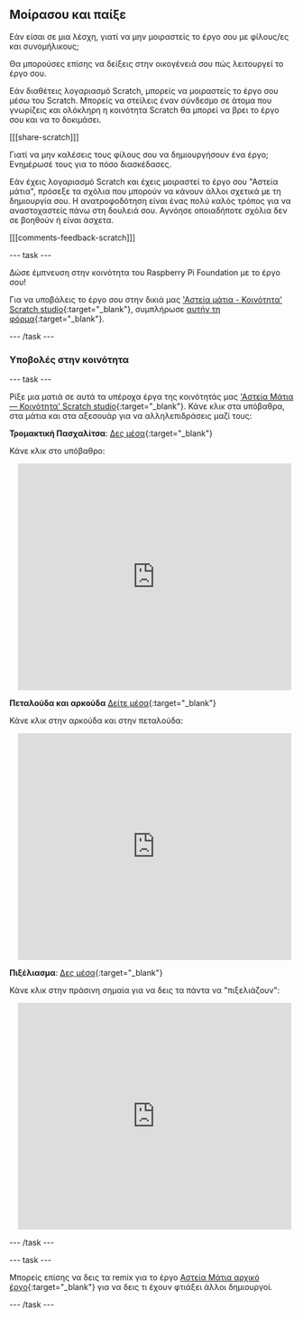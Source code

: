 ## Μοίρασου και παίξε

Εάν είσαι σε μια λέσχη, γιατί να μην μοιραστείς το έργο σου με φίλους/ες και συνομήλικους;

Θα μπορούσες επίσης να δείξεις στην οικογένειά σου πώς λειτουργεί το έργο σου.

Εάν διαθέτεις λογαριασμό Scratch, μπορείς να μοιραστείς το έργο σου μέσω του Scratch. Μπορείς να στείλεις έναν σύνδεσμο σε άτομα που γνωρίζεις και ολόκληρη η κοινότητα Scratch θα μπορεί να βρει το έργο σου και να το δοκιμάσει.

[[[share-scratch]]]

Γιατί να μην καλέσεις τους φίλους σου να δημιουργήσουν ένα έργο; Ενημέρωσέ τους για το πόσο διασκέδασες.

Εάν έχεις λογαριασμό Scratch και έχεις μοιραστεί το έργο σου "Αστεία μάτια", πρόσεξε τα σχόλια που μπορούν να κάνουν άλλοι σχετικά με τη δημιουργία σου. Η ανατροφοδότηση είναι ένας πολύ καλός τρόπος για να αναστοχαστείς πάνω στη δουλειά σου. Αγνόησε οποιαδήποτε σχόλια δεν σε βοηθούν ή είναι άσχετα.

[[[comments-feedback-scratch]]]

--- task ---

Δώσε έμπνευση στην κοινότητα του Raspberry Pi Foundation με το έργο σου!

Για να υποβάλεις το έργο σου στην δικιά μας ['Αστεία μάτια - Κοινότητα' Scratch studio](https://scratch.mit.edu/studios/29120534){:target="_blank"}, συμπλήρωσε [αυτήν τη φόρμα](https://form.raspberrypi.org/f/community-project-submissions){:target="_blank"}.

--- /task ---

### Υποβολές στην κοινότητα

--- task ---

Ρίξε μια ματιά σε αυτά τα υπέροχα έργα της κοινότητάς μας ['Αστεία Μάτια — Κοινότητα' Scratch studio](https://scratch.mit.edu/studios/29120534){:target="_blank"}. Κάνε κλικ στα υπόβαθρα, στα μάτια και στα αξεσουάρ για να αλληλεπιδράσεις μαζί τους:

**Τρομακτική Πασχαλίτσα**: [Δες μέσα](https://scratch.mit.edu/projects/517735755/editor){:target="_blank"}

Κάνε κλικ στο υπόβαθρο:

<div class="scratch-preview" style="margin-left: 15px;">
  <iframe allowtransparency="true" width="485" height="402" src="https://scratch.mit.edu/projects/embed/517735755/?autostart=false" frameborder="0"></iframe>
</div>

**Πεταλούδα και αρκούδα** [Δείτε μέσα](https://scratch.mit.edu/projects/569624392/editor){:target="_blank"}

Κάνε κλικ στην αρκούδα και στην πεταλούδα:

<div class="scratch-preview" style="margin-left: 15px;">
  <iframe allowtransparency="true" width="485" height="402" src="https://scratch.mit.edu/projects/embed/569624392/?autostart=false" frameborder="0"></iframe>
</div>

**Πιξέλιασμα**: [Δες μέσα](https://scratch.mit.edu/projects/747156758/editor){:target="_blank"}

Κάνε κλικ στην πράσινη σημαία για να δεις τα πάντα να "πιξελιάζουν":

<div class="scratch-preview" style="margin-left: 15px;">
  <iframe allowtransparency="true" width="485" height="402" src="https://scratch.mit.edu/projects/embed/747156758/?autostart=false" frameborder="0"></iframe>
</div>

--- /task ---

--- task ---

Μπορείς επίσης να δεις τα remix για το έργο [Αστεία Μάτια αρχικό έργο](https://scratch.mit.edu/projects/582221984/remixes){:target="_blank"} για να δεις τι έχουν φτιάξει άλλοι δημιουργοί.

--- /task --- 
